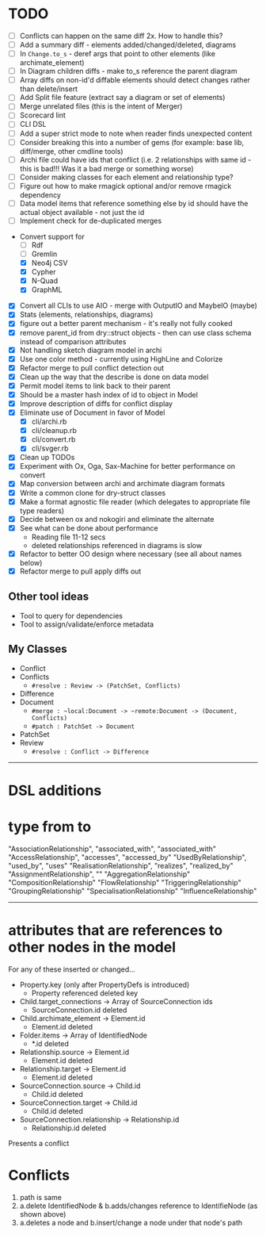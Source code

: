 # TODO

* [ ] Conflicts can happen on the same diff 2x. How to handle this?
* [ ] Add a summary diff - elements added/changed/deleted, diagrams
* [ ] In `Change.to_s` - deref args that point to other elements (like archimate_element)
* [ ] In Diagram children diffs - make to_s reference the parent diagram
* [ ] Array diffs on non-id'd diffable elements should detect changes rather than delete/insert
* [ ] Add Split file feature (extract say a diagram or set of elements)
* [ ] Merge unrelated files (this is the intent of Merger)
* [ ] Scorecard lint
* [ ] CLI DSL
* [ ] Add a super strict mode to note when reader finds unexpected content
* [ ] Consider breaking this into a number of gems (for example: base lib, diff/merge, other cmdline tools)
* [ ] Archi file could have ids that conflict (i.e. 2 relationships with same id - this is bad!!! Was it a bad merge or something worse)
* [ ] Consider making classes for each element and relationship type?
* [ ] Figure out how to make rmagick optional and/or remove rmagick dependency
* [ ] Data model items that reference something else by id should have the actual object available - not just the id
* [ ] Implement check for de-duplicated merges
* Convert support for
  - [ ] Rdf
  - [ ] Gremlin
  - [X] Neo4j CSV
  - [X] Cypher
  - [X] N-Quad
  - [X] GraphML
* [X] Convert all CLIs to use AIO - merge with OutputIO and MaybeIO (maybe)
* [X] Stats (elements, relationships, diagrams)
* [X] figure out a better parent mechanism - it's really not fully cooked
* [X] remove parent_id from dry::struct objects - then can use class schema instead of comparison attributes
* [x] Not handling sketch diagram model in archi
* [X] Use one color method - currently using HighLine and Colorize
* [x] Refactor merge to pull conflict detection out
* [X] Clean up the way that the describe is done on data model
* [X] Permit model items to link back to their parent
* [X] Should be a master hash index of id to object in Model
* [X] Improve description of diffs for conflict display
* [X] Eliminate use of Document in favor of Model
  - [X] cli/archi.rb
  - [X] cli/cleanup.rb
  - [X] cli/convert.rb
  - [X] cli/svger.rb
* [X] Clean up TODOs
* [x] Experiment with Ox, Oga, Sax-Machine for better performance on convert
* [x] Map conversion between archi and archimate diagram formats
* [X] Write a common clone for dry-struct classes
* [X] Make a format agnostic file reader (which delegates to appropriate file type readers)
* [X] Decide between ox and nokogiri and eliminate the alternate
* [X] See what can be done about performance
  - Reading file 11-12 secs
  - deleted relationships referenced in diagrams is slow
* [X] Refactor to better OO design where necessary (see all about names below)
* [X] Refactor merge to pull apply diffs out

## Other tool ideas

* Tool to query for dependencies
* Tool to assign/validate/enforce metadata

## My Classes

* Conflict
* Conflicts
  - `#resolve : Review -> (PatchSet, Conflicts)`
* Difference
* Document
  - `#merge : ~local:Document -> ~remote:Document -> (Document, Conflicts)`
  - `#patch : PatchSet -> Document`
* PatchSet
* Review
  - `#resolve : Conflict -> Difference`

---

# DSL additions

# type                        from               to
"AssociationRelationship",    "associated_with", "associated_with"
"AccessRelationship",         "accesses",        "accessed_by"
"UsedByRelationship",         "used_by",         "uses"
"RealisationRelationship",    "realizes",        "realized_by"
"AssignmentRelationship",     ""
"AggregationRelationship"
"CompositionRelationship"
"FlowRelationship"
"TriggeringRelationship"
"GroupingRelationship"
"SpecialisationRelationship"
"InfluenceRelationship"

---

# attributes that are references to other nodes in the model

For any of these inserted or changed...

* Property.key (only after PropertyDefs is introduced)
  - Property referenced deleted key
* Child.target_connections -> Array of SourceConnection ids
  - SourceConnection.id deleted
* Child.archimate_element -> Element.id
  - Element.id deleted
* Folder.items -> Array of IdentifiedNode
  - *.id deleted
* Relationship.source -> Element.id
  - Element.id deleted
* Relationship.target -> Element.id
  - Element.id deleted
* SourceConnection.source -> Child.id
  - Child.id deleted
* SourceConnection.target -> Child.id
  - Child.id deleted
* SourceConnection.relationship -> Relationship.id
  - Relationship.id deleted

Presents a conflict

# Conflicts

1. path is same
2. a.delete IdentifiedNode & b.adds/changes reference to IdentifieNode (as shown above)
3. a.deletes a node and b.insert/change a node under that node's path
